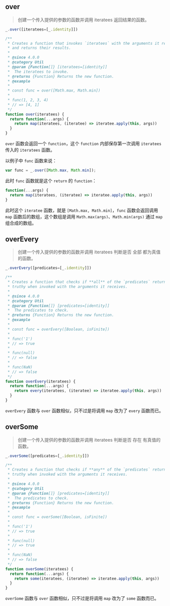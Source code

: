 ## over 

> 创建一个传入提供的参数的函数并调用 iteratees 返回结果的函数。

```js
_.over([iteratees=[_.identity]])
```

```js
/**
 * Creates a function that invokes `iteratees` with the arguments it receives
 * and returns their results.
 *
 * @since 4.0.0
 * @category Util
 * @param {Function[]} [iteratees=[identity]]
 *  The iteratees to invoke.
 * @returns {Function} Returns the new function.
 * @example
 *
 * const func = over([Math.max, Math.min])
 *
 * func(1, 2, 3, 4)
 * // => [4, 1]
 */
function over(iteratees) {
  return function(...args) {
    return map(iteratees, (iteratee) => iteratee.apply(this, args))
  }
}
```

`over` 函数会返回一个 `function`，这个 `function` 内部保存第一次调用 `iteratees` 传入的 `iteratees`  函数。

以例子中 `func` 函数来说：

```js
var func = _.over([Math.max, Math.min]);
```

此时 `func` 函数就是这个 `return` 的 `function`：

```js
function(...args) {
  return map(iteratees, (iteratee) => iteratee.apply(this, args))
}
```

此时这个 `iteratee` 函数，就是 `[Math.max, Math.min]`，`func` 函数会返回调用 `map` 函数后的数组，这个数组是调用 `Math.max(args)`、`Math.min(args)` 通过 `map` 组合成的数组。

## overEvery

> 创建一个传入提供的参数的函数并调用 iteratees 判断是否 全部 都为真值的函数。

```js
_.overEvery([predicates=[_.identity]])
```
```js
/**
 * Creates a function that checks if **all** of the `predicates` return
 * truthy when invoked with the arguments it receives.
 *
 * @since 4.0.0
 * @category Util
 * @param {Function[]} [predicates=[identity]]
 *  The predicates to check.
 * @returns {Function} Returns the new function.
 * @example
 *
 * const func = overEvery([Boolean, isFinite])
 *
 * func('1')
 * // => true
 *
 * func(null)
 * // => false
 *
 * func(NaN)
 * // => false
 */
function overEvery(iteratees) {
  return function(...args) {
    return every(iteratees, (iteratee) => iteratee.apply(this, args))
  }
}
```

`overEvery` 函数与 `over` 函数相似，只不过是将调用 `map` 改为了 `every` 函数而已。

## overSome

> 创建一个传入提供的参数的函数并调用 iteratees 判断是否 存在 有真值的函数。

```js
_.overSome([predicates=[_.identity]])
```

```js
/**
 * Creates a function that checks if **any** of the `predicates` return
 * truthy when invoked with the arguments it receives.
 *
 * @since 4.0.0
 * @category Util
 * @param {Function[]} [predicates=[identity]]
 *  The predicates to check.
 * @returns {Function} Returns the new function.
 * @example
 *
 * const func = overSome([Boolean, isFinite])
 *
 * func('1')
 * // => true
 *
 * func(null)
 * // => true
 *
 * func(NaN)
 * // => false
 */
function overSome(iteratees) {
  return function(...args) {
    return some(iteratees, (iteratee) => iteratee.apply(this, args))
  }
}
```

`overSome` 函数与 `over` 函数相似，只不过是将调用 `map` 改为了 `some` 函数而已。
